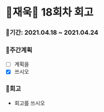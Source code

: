 # 🌼재욱🌼 18회차 회고

### 🥕기간: 2021.04.18 ~ 2021.04.24

### 🍆주간계획

- [ ] 계획을
- [x] 쓰시오

### 🥦회고

- 회고를 쓰시오
